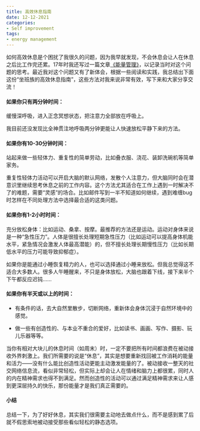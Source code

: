```yaml
---
title: 高效休息指南
date: 12-12-2021
categories: 
- Self improvement
tags:
- energy management
---
```


如何高效休息是个困扰了我很久的问题，因为我早就发现，不会休息会让人在休息之后比工作完还累。17年时我还写过一篇文章[《能量管理》](https://sinantang.github.io/how%20to%20learn%20better/2017/11/18/how-to-best-rest-yourself/)，以记录当时对这个问题的思考。最近我对这个问题又有了新体会，根据一些阅读和实践，我总结出下面这份“坐班族的高效休息指南”，这些方法对我来说非常有效，写下来和大家分享交流！



#### 如果你只有两分钟时间：

缓慢深呼吸，进入正念冥想状态，把注意力全部放在呼吸上。

我目前还没发现比全神贯注地呼吸两分钟更能让人快速放松平静下来的方法。



#### 如果你有10-30分钟时间：

站起来做一些轻体力、重复性的简单劳动，比如叠衣服、浇花、装卸洗碗机等简单家务。

重复性轻体力活动可以开启大脑的默认网络，发散个人注意力，但大脑同时会在潜意识里继续思考休息之前的工作内容。这个方法尤其适合在工作上遇到一时解决不了的难题，需要“灵感”的场合。比如邮件写到一半不知道如何继续，遇到难缠bug时怎样在不同处理方法中选择最合适的这类问题。



#### 如果你有1-2小时时间：

充分放松身体：比如运动、桑拿、按摩。最推荐的方法还是运动。运动对身体来说是一种“急性压力”。人体是很擅长处理短期急性压力（比如运动可以提高身体机能水平，紧急情况会激发人体最高潜能）的，但不擅长处理长期慢性压力（比如长期低水平的压力可能导致抑郁症）。

如果你是能通过小睡恢复精力的人，也可以选择通过小睡来放松。但我总觉得这不适合大多数人。很多人午睡醒来，不只是身体放松，大脑也跟着下线，接下来半个下午都反应迟钝……



#### 如果你有半天或以上的时间：

- 有条件的话，去大自然里散步，切断网络，重新体会身体沉浸于自然环境中的感觉。

- 做一些有创造性的、与本业不重合的爱好，比如读书、画画、写作、摄影、玩儿乐器等等。

当你有相对大块儿的休息时间（如周末）时，一定不要把所有时间都浪费在被动接收外界刺激上。我们所需要的说是“休息”，其实是想要重新找回被工作消耗的能量和活力——没有什么能比创造性活动更能主动激发能量的了。被动接收一整天的社交网络信息流，看似非常轻松，但实际上却会让人在情绪和脑力上都很累，同时人的内在精神需求也得不到满足。然而创造性的活动可以通过满足精神需求来让人感到更深层持久的快乐，那份能量才是我们真正需要的。



#### 小结

总结一下，为了好好休息，其实我们很需要主动地去做点什么，而不是感到累了后就不假思索地被动接受那些看似轻松的静态选项。

